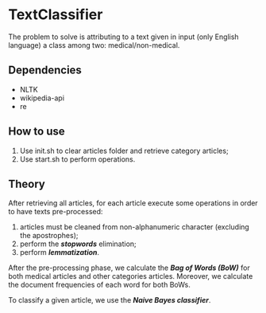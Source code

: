 # TextClassifier
The problem to solve is attributing to a text given in input (only English language) a class among two: medical/non-medical.

## Dependencies
- NLTK
- wikipedia-api
- re

## How to use
1. Use init.sh to clear articles folder and retrieve category articles;
2. Use start.sh to perform operations.

## Theory
After retrieving all articles, for each article execute some operations in order to have texts pre-processed:
1. articles must be cleaned from non-alphanumeric character (excluding the apostrophes);
2. perform the ***stopwords*** elimination; 
3. perform ***lemmatization***.

After the pre-processing phase, we calculate the ***Bag of Words (BoW)*** for both medical articles and other categories articles. Moreover, we calculate the document frequencies of each word for both BoWs.

To classify a given article, we use the ***Naive Bayes classifier***.